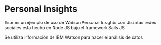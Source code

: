 # Personal Insights

Este es un ejemplo de uso de Watson Personal Insights con distintas redes
sociales esta hecho en Node JS bajo el framework Sails JS

Se utiliza información de IBM Watson para hacer el análisis de datos
